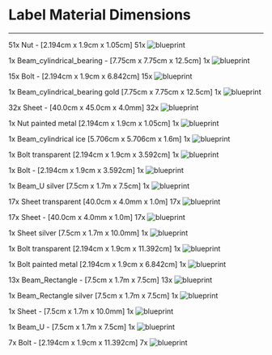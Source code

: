   #  	Label                                              	Material      	Dimensions
  -  	-----                                              	---------     	----------

 51x 	Nut                                                	-            	[2.194cm x 1.9cm x 1.05cm]
 51x 	<img src="./BoM-Scene.md__entry_Nut___-___2.194cm_x_1.9cm_x_1.05cm_____volume_0.0__blueprint.jpg" title="Volume: 0.0" alt="blueprint"/>

  1x 	Beam_cylindrical_bearing                           	-            	[7.75cm x 7.75cm x 12.5cm]
  1x 	<img src="./BoM-Scene.md__entry_Beam_cylindrical_bearing___-___7.75cm_x_7.75cm_x_12.5cm_____volume_-0.0__blueprint.jpg" title="Volume: -0.0" alt="blueprint"/>

 15x 	Bolt                                               	-            	[2.194cm x 1.9cm x 6.842cm]
 15x 	<img src="./BoM-Scene.md__entry_Bolt___-___2.194cm_x_1.9cm_x_6.842cm_____volume_0.0__blueprint.jpg" title="Volume: 0.0" alt="blueprint"/>

  1x 	Beam_cylindrical_bearing                           	gold         	[7.75cm x 7.75cm x 12.5cm]
  1x 	<img src="./BoM-Scene.md__entry_Beam_cylindrical_bearing___gold___7.75cm_x_7.75cm_x_12.5cm_____volume_-0.0__blueprint.jpg" title="Volume: -0.0" alt="blueprint"/>

 32x 	Sheet                                              	-            	[40.0cm x 45.0cm x 4.0mm]
 32x 	<img src="./BoM-Scene.md__entry_Sheet___-___40.0cm_x_45.0cm_x_4.0mm_____volume_-0.0__blueprint.jpg" title="Volume: -0.0" alt="blueprint"/>

  1x 	Nut                                                	painted metal	[2.194cm x 1.9cm x 1.05cm]
  1x 	<img src="./BoM-Scene.md__entry_Nut___painted_metal___2.194cm_x_1.9cm_x_1.05cm_____volume_0.0__blueprint.jpg" title="Volume: 0.0" alt="blueprint"/>

  1x 	Beam_cylindrical                                   	ice          	[5.706cm x 5.706cm x 1.6m]
  1x 	<img src="./BoM-Scene.md__entry_Beam_cylindrical___ice___5.706cm_x_5.706cm_x_1.6m_____volume_-0.0__blueprint.jpg" title="Volume: -0.0" alt="blueprint"/>

  1x 	Bolt                                               	transparent  	[2.194cm x 1.9cm x 3.592cm]
  1x 	<img src="./BoM-Scene.md__entry_Bolt___transparent___2.194cm_x_1.9cm_x_3.592cm_____volume_0.0__blueprint.jpg" title="Volume: 0.0" alt="blueprint"/>

  1x 	Bolt                                               	-            	[2.194cm x 1.9cm x 3.592cm]
  1x 	<img src="./BoM-Scene.md__entry_Bolt___-___2.194cm_x_1.9cm_x_3.592cm_____volume_0.0__blueprint.jpg" title="Volume: 0.0" alt="blueprint"/>

  1x 	Beam_U                                             	silver       	[7.5cm x 1.7m x 7.5cm]
  1x 	<img src="./BoM-Scene.md__entry_Beam_U___silver___7.5cm_x_1.7m_x_7.5cm_____volume_0.002__blueprint.jpg" title="Volume: 0.002" alt="blueprint"/>

 17x 	Sheet                                              	transparent  	[40.0cm x 4.0mm x 1.0m]
 17x 	<img src="./BoM-Scene.md__entry_Sheet___transparent___40.0cm_x_4.0mm_x_1.0m_____volume_0.0__blueprint.jpg" title="Volume: 0.0" alt="blueprint"/>

 17x 	Sheet                                              	-            	[40.0cm x 4.0mm x 1.0m]
 17x 	<img src="./BoM-Scene.md__entry_Sheet___-___40.0cm_x_4.0mm_x_1.0m_____volume_0.0__blueprint.jpg" title="Volume: 0.0" alt="blueprint"/>

  1x 	Sheet                                              	silver       	[7.5cm x 1.7m x 10.0mm]
  1x 	<img src="./BoM-Scene.md__entry_Sheet___silver___7.5cm_x_1.7m_x_10.0mm_____volume_0.002__blueprint.jpg" title="Volume: 0.002" alt="blueprint"/>

  1x 	Bolt                                               	transparent  	[2.194cm x 1.9cm x 11.392cm]
  1x 	<img src="./BoM-Scene.md__entry_Bolt___transparent___2.194cm_x_1.9cm_x_11.392cm_____volume_0.0__blueprint.jpg" title="Volume: 0.0" alt="blueprint"/>

  1x 	Bolt                                               	painted metal	[2.194cm x 1.9cm x 6.842cm]
  1x 	<img src="./BoM-Scene.md__entry_Bolt___painted_metal___2.194cm_x_1.9cm_x_6.842cm_____volume_0.0__blueprint.jpg" title="Volume: 0.0" alt="blueprint"/>

 13x 	Beam_Rectangle                                     	-            	[7.5cm x 1.7m x 7.5cm]
 13x 	<img src="./BoM-Scene.md__entry_Beam_Rectangle___-___7.5cm_x_1.7m_x_7.5cm_____volume_0.005__blueprint.jpg" title="Volume: 0.005" alt="blueprint"/>

  1x 	Beam_Rectangle                                     	silver       	[7.5cm x 1.7m x 7.5cm]
  1x 	<img src="./BoM-Scene.md__entry_Beam_Rectangle___silver___7.5cm_x_1.7m_x_7.5cm_____volume_0.005__blueprint.jpg" title="Volume: 0.005" alt="blueprint"/>

  1x 	Sheet                                              	-            	[7.5cm x 1.7m x 10.0mm]
  1x 	<img src="./BoM-Scene.md__entry_Sheet___-___7.5cm_x_1.7m_x_10.0mm_____volume_0.002__blueprint.jpg" title="Volume: 0.002" alt="blueprint"/>

  1x 	Beam_U                                             	-            	[7.5cm x 1.7m x 7.5cm]
  1x 	<img src="./BoM-Scene.md__entry_Beam_U___-___7.5cm_x_1.7m_x_7.5cm_____volume_0.002__blueprint.jpg" title="Volume: 0.002" alt="blueprint"/>

  7x 	Bolt                                               	-            	[2.194cm x 1.9cm x 11.392cm]
  7x 	<img src="./BoM-Scene.md__entry_Bolt___-___2.194cm_x_1.9cm_x_11.392cm_____volume_0.0__blueprint.jpg" title="Volume: 0.0" alt="blueprint"/>
